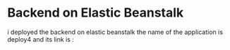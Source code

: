 # Backend on Elastic Beanstalk
i deployed the backend on elastic beanstalk the name of the application is deploy4 and its link is :